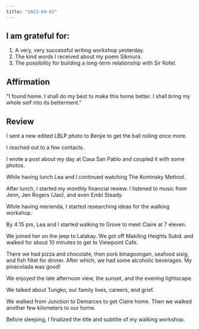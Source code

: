 ```yaml
---
title: "2023-04-02"
---
```

## I am grateful for:
1. A very, very successful writing workshop yesterday.
2. The kind words I received about my poem Sikmura.
3. The possibility for building a long-term relationship with Sir Rofel.

## Affirmation

"I found home. I shall do my best to make this home better. I shall bring my whole self into its betterment."

## Review

I sent a new edited LBLP photo to Benjie to get the ball rolling once more.

I reached out to a few contacts.

I wrote a post about my day at Casa San Pablo and coupled it with some photos.

While having lunch Lea and I continued watching The Kominsky Method.

After lunch, I started my monthly financial review. I listened to music from Jenn, Jen Rogers (Jao), and even Embi Steady.

While having merienda, I started researching ideas for the walking workshop.

By 4:15 pm, Lea and I started walking to Grove to meet Claire at 7 eleven.

We joined her on the jeep to Lalakay. We got off Makiling Heights Subd. and walked for about 10 minutes to get to Viewpoint Cafe.

There we had pizza and chocolate, then pork binagoongan, seafood sisig, and fish fillet for dinner. After which, we had some alcoholic beverages. My pinacolada was good!

We enjoyed the late afternoon view, the sunset, and the evening lightscape.

We talked about Tungko, our family lives, careers, and grief.

We walked from Junction to Demarces to get Claire home. Then we walked another few kilometers to our home.

Before sleeping, I finalized the title and subtitle of my walking workshop.